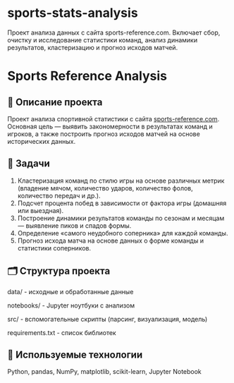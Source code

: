 # sports-stats-analysis
Проект анализа данных с сайта sports-reference.com. Включает сбор, очистку и исследование статистики команд, анализ динамики результатов, кластеризацию и прогноз исходов матчей.

# Sports Reference Analysis

## 📌 Описание проекта
Проект анализа спортивной статистики с сайта [sports-reference.com](https://www.sports-reference.com/).  
Основная цель — выявить закономерности в результатах команд и игроков, а также построить прогноз исходов матчей на основе исторических данных.

## 🎯 Задачи
1. Кластеризация команд по стилю игры на основе различных метрик (владение мячом, количество ударов, количество фолов, количество передач и др.).
2. Подсчет процента побед в зависимости от фактора игры (домашняя или выездная).
3. Построение динамики результатов команды по сезонам и месяцам — выявление пиков и спадов формы.
4. Определение «самого неудобного соперника» для каждой команды.
5. Прогноз исхода матча на основе данных о форме команды и статистики соперников.

## 🗂 Структура проекта
data/            - исходные и обработанные данные

notebooks/       - Jupyter ноутбуки с анализом

src/             - вспомогательные скрипты (парсинг, визуализация, модель)

requirements.txt - список библиотек

## 🧩 Используемые технологии
Python, pandas, NumPy, matplotlib, scikit-learn, Jupyter Notebook

